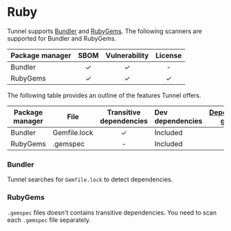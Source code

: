 # Ruby

Tunnel supports [Bundler][bundler] and [RubyGems][rubygems].
The following scanners are supported for Bundler and RubyGems.

| Package manager | SBOM | Vulnerability | License |
|-----------------|:----:|:-------------:|:-------:|
| Bundler         |  ✓   |       ✓       |    -    |
| RubyGems        |  ✓   |       ✓       |    ✓    |


The following table provides an outline of the features Tunnel offers.

| Package manager | File         | Transitive dependencies | Dev dependencies | [Dependency graph][dependency-graph] | Position |
|-----------------|--------------|:-----------------------:|:-----------------|:------------------------------------:|:--------:|
| Bundler         | Gemfile.lock |            ✓            | Included         |                  ✓                   |    ✓     |
| RubyGems        | .gemspec     |            -            | Included         |                  -                   |    -     |


### Bundler
Tunnel searches for `Gemfile.lock` to detect dependencies. 


### RubyGems
`.gemspec` files doesn't contains transitive dependencies. You need to scan each `.gemspec` file separately.

[bundler]: https://bundler.io
[rubygems]: https://rubygems.org/
[dependency-graph]: ../../configuration/reporting.md#show-origins-of-vulnerable-dependencies

